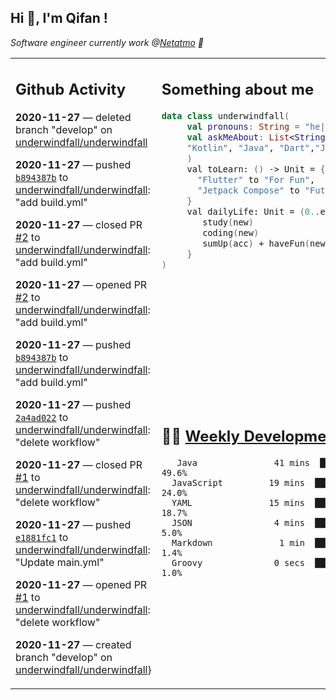 <h2> Hi 👋, I'm Qifan ! </h2>
<p><em>Software engineer currently work @<a href="https://www.netatmo.com">Netatmo</a> 🔭
</em></p>
<table><tr><td valign="top" rowspan="2">

 ## Github Activity
 <!-- githubActivity starts -->
  **2020-11-27** — deleted branch "develop" on [underwindfall/underwindfall](https://api.github.com/repos/underwindfall/underwindfall)

  **2020-11-27** — pushed [`b894387b`](https://api.github.com/repos/underwindfall/underwindfall/commits/b894387b28adeb4eb9a268fbd90137e5f53799e3) to [underwindfall/underwindfall](https://api.github.com/repos/underwindfall/underwindfall): "add build.yml"

  **2020-11-27** — closed PR [#2](https://api.github.com/repos/underwindfall/underwindfall/pulls/2) to [underwindfall/underwindfall](https://api.github.com/repos/underwindfall/underwindfall): "add build.yml"

  **2020-11-27** — opened PR [#2](https://api.github.com/repos/underwindfall/underwindfall/pulls/2) to [underwindfall/underwindfall](https://api.github.com/repos/underwindfall/underwindfall): "add build.yml"

  **2020-11-27** — pushed [`b894387b`](https://api.github.com/repos/underwindfall/underwindfall/commits/b894387b28adeb4eb9a268fbd90137e5f53799e3) to [underwindfall/underwindfall](https://api.github.com/repos/underwindfall/underwindfall): "add build.yml"

  **2020-11-27** — pushed [`2a4ad022`](https://api.github.com/repos/underwindfall/underwindfall/commits/2a4ad0225d5acb1304924cf3c50bc72397b22779) to [underwindfall/underwindfall](https://api.github.com/repos/underwindfall/underwindfall): "delete workflow"

  **2020-11-27** — closed PR [#1](https://api.github.com/repos/underwindfall/underwindfall/pulls/1) to [underwindfall/underwindfall](https://api.github.com/repos/underwindfall/underwindfall): "delete workflow"

  **2020-11-27** — pushed [`e1881fc1`](https://api.github.com/repos/underwindfall/underwindfall/commits/e1881fc1a1891ef1aecb2a733ae6ecbe83e34043) to [underwindfall/underwindfall](https://api.github.com/repos/underwindfall/underwindfall): "Update main.yml"

  **2020-11-27** — opened PR [#1](https://api.github.com/repos/underwindfall/underwindfall/pulls/1) to [underwindfall/underwindfall](https://api.github.com/repos/underwindfall/underwindfall): "delete workflow"

  **2020-11-27** — created branch "develop" on [underwindfall/underwindfall](https://api.github.com/repos/underwindfall/underwindfall)}
 <!-- githubActivity ends -->
 </td><td valign="top">

 ## Something about me
 <!-- profile starts -->
 ```kotlin
 data class underwindfall(
      val pronouns: String = "he|him",
      val askMeAbout: List<String> = listOf(
      "Kotlin", "Java", "Dart","Javascript", "Typescript"
      )
      val toLearn: () -> Unit = {
        "Flutter" to "For Fun",
        "Jetpack Compose" to "Future"
      }
      val dailyLife: Unit = (0..end).reduce { acc, new ->
         study(new)
         coding(new)
         sumUp(acc) + haveFun(new)
      }
 )
 ```
 <!-- profile ends -->
 </td></tr><tr><td valign="top">

 ## 🏊‍♂️ <a href="https://gist.github.com/underwindfall/377ee88ba1fabd1e93516e48ca9c61eb" target="_blank">Weekly Development Breakdown</a>
  <!-- codeTime starts -->
  ```text
     Java               41 mins  ███████████████▒░░░░░░░░  49.6%
    JavaScript         19 mins  █████████▒░░░░░░░░░░░░░░  24.0%
    YAML               15 mins  ████████░░░░░░░░░░░░░░░░  18.7%
    JSON                4 mins  ████▓░░░░░░░░░░░░░░░░░░░   5.0%
    Markdown             1 min  ███▓░░░░░░░░░░░░░░░░░░░░   1.4%
    Groovy              0 secs  ███▓░░░░░░░░░░░░░░░░░░░░   1.0%
  ```
  <!-- codeTime starts -->
  </td></tr></table>
